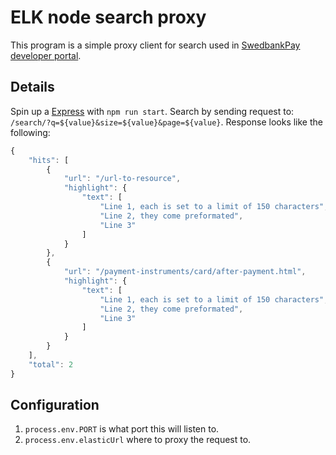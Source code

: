 # ELK node search proxy

This program is a simple proxy client for search used in
[SwedbankPay developer portal][swedbankPayPortal].

## Details

Spin up a [Express][express] with `npm run start`.
Search by sending request to:
`/search/?q=${value}&size=${value}&page=${value}`.
Response looks like the following:

```js
{
    "hits": [
        {
            "url": "/url-to-resource",
            "highlight": {
                "text": [
                    "Line 1, each is set to a limit of 150 characters",
                    "Line 2, they come preformated",
                    "Line 3"
                ]
            }
        },
        {
            "url": "/payment-instruments/card/after-payment.html",
            "highlight": {
                "text": [
                    "Line 1, each is set to a limit of 150 characters",
                    "Line 2, they come preformated",
                    "Line 3"
                ]
            }
        }
    ],
    "total": 2
}
```

## Configuration

1. `process.env.PORT` is what port this will listen to.
2. `process.env.elasticUrl` where to proxy the request to.

[express]: https://expressjs.com/
[swedbankPayPortal]: developer.swedbankpay.com/
